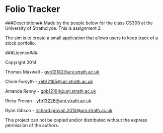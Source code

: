 Folio Tracker
=========

###Description##
Made by the people below for the class CS308 at the University of Strathclyde. This is assignment 2.

The aim is to create a small application that allows users to keep track of a stock portfolio.


###License###

Copyright 2014 


Thomas Maxwell		-	gvb12182@uni.strath.ac.uk

Chole Forsyth		  - xeb12185@uni.strath.ac.uk

Amanda Renny		  - gpb12164@uni.strath.ac.uk

Ricky Provan		  - yfb13226@uni.strath.ac.uk

Ryan Gibson		  	-	richard.provan.2013@uni.strath.ac.uk


This project can not be copied and/or distributed without the express permission of the authors.
